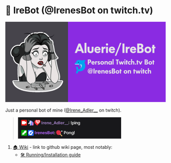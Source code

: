 # 🐬 IreBot (@IrenesBot on twitch.tv)

![IreBot Social Preview](<assets/images/profile/GitHub - Social Preview.png>)

Just a personal bot of mine ([@Irene_Adler__](https://www.twitch.tv/irene_adler__) on twitch).

> ![IreBot Display Name](<assets/images/display_name.png>)

1. [🏠 Wiki](https://github.com/Aluerie/LueBot/wiki) - link to github wiki page, most notably:
    * [🛠️ Running/Installation guide](https://github.com/Aluerie/LueBot/wiki/%F0%9F%9B%A0%EF%B8%8FRunning-Installation-guide)
